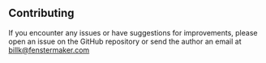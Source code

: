 ## Contributing
If you encounter any issues or have suggestions for improvements, please open an issue on the GitHub repository or send the author an email at billk@fenstermaker.com
